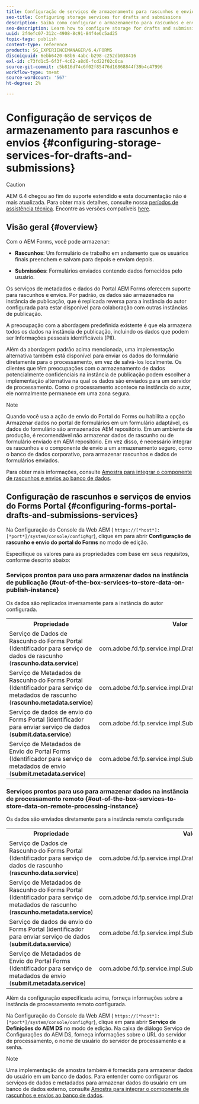 ```yaml
---
title: Configuração de serviços de armazenamento para rascunhos e envios
seo-title: Configuring storage services for drafts and submissions
description: Saiba como configurar o armazenamento para rascunhos e envios
seo-description: Learn how to configure storage for drafts and submissions
uuid: 2f4efc07-312c-4908-8c91-84f4e6c5ad25
topic-tags: publish
content-type: reference
products: SG_EXPERIENCEMANAGER/6.4/FORMS
discoiquuid: 6ebb6420-68b6-4abc-b298-c252db038416
exl-id: c73fd1c5-6f3f-4c62-a8d6-fcd22f02c0ca
source-git-commit: c5b816d74c6f02f85476d16868844f39b4c47996
workflow-type: tm+mt
source-wordcount: '567'
ht-degree: 2%

---
```


# Configuração de serviços de armazenamento para rascunhos e envios {#configuring-storage-services-for-drafts-and-submissions}

>[!CAUTION]
>
>AEM 6.4 chegou ao fim do suporte estendido e esta documentação não é mais atualizada. Para obter mais detalhes, consulte nossa [períodos de assistência técnica](https://helpx.adobe.com/br/support/programs/eol-matrix.html). Encontre as versões compatíveis [here](https://experienceleague.adobe.com/docs/).

## Visão geral {#overview}

Com o AEM Forms, você pode armazenar:

* **Rascunhos**: Um formulário de trabalho em andamento que os usuários finais preenchem e salvam para depois e enviam depois.

* **Submissões**: Formulários enviados contendo dados fornecidos pelo usuário.

Os serviços de metadados e dados do Portal AEM Forms oferecem suporte para rascunhos e envios. Por padrão, os dados são armazenados na instância de publicação, que é replicada reversa para a instância do autor configurada para estar disponível para colaboração com outras instâncias de publicação.

A preocupação com a abordagem predefinida existente é que ela armazena todos os dados na instância de publicação, incluindo os dados que podem ser Informações pessoais identificáveis (PII).

Além da abordagem padrão acima mencionada, uma implementação alternativa também está disponível para enviar os dados do formulário diretamente para o processamento, em vez de salvá-los localmente. Os clientes que têm preocupações com o armazenamento de dados potencialmente confidenciais na instância de publicação podem escolher a implementação alternativa na qual os dados são enviados para um servidor de processamento. Como o processamento acontece na instância do autor, ele normalmente permanece em uma zona segura.

>[!NOTE]
>
>Quando você usa a ação de envio do Portal do Forms ou habilita a opção Armazenar dados no portal de formulários em um formulário adaptável, os dados do formulário são armazenados AEM repositório. Em um ambiente de produção, é recomendável não armazenar dados de rascunho ou de formulário enviado em AEM repositório. Em vez disso, é necessário integrar os rascunhos e o componente de envio a um armazenamento seguro, como o banco de dados corporativo, para armazenar rascunhos e dados de formulários enviados.
>
>Para obter mais informações, consulte [Amostra para integrar o componente de rascunhos e envios ao banco de dados](/help/forms/using/integrate-draft-submission-database.md).

## Configuração de rascunhos e serviços de envios do Forms Portal {#configuring-forms-portal-drafts-and-submissions-services}

Na Configuração do Console da Web AEM ( `https://[*host*]:[*port*]/system/console/configMgr`), clique em para abrir **Configuração de rascunho e envio do portal do Forms** no modo de edição.

Especifique os valores para as propriedades com base em seus requisitos, conforme descrito abaixo:

### Serviços prontos para uso para armazenar dados na instância de publicação {#out-of-the-box-services-to-store-data-on-publish-instance}

Os dados são replicados inversamente para a instância do autor configurada.

<table> 
 <tbody>
  <tr>
   <th>Propriedade</th> 
   <th>Valor</th> 
  </tr>
  <tr>
   <td>Serviço de Dados de Rascunho do Forms Portal (Identificador para serviço de dados de rascunho (<strong>rascunho.data.service</strong>)</td> 
   <td>com.adobe.fd.fp.service.impl.DraftDataServiceImpl<br /> </td> 
  </tr>
  <tr>
   <td>Serviço de Metadados de Rascunho do Forms Portal (Identificador para serviço de metadados de rascunho (<strong>rascunho.metadata.service</strong>)</td> 
   <td>com.adobe.fd.fp.service.impl.DraftMetadataServiceImpl<br /> </td> 
  </tr>
  <tr>
   <td>Serviço de dados de envio do Forms Portal (identificador para enviar serviço de dados (<strong>submit.data.service</strong>)</td> 
   <td>com.adobe.fd.fp.service.impl.SubmitDataServiceImpl<br /> </td> 
  </tr>
  <tr>
   <td>Serviço de Metadados de Envio do Portal Forms (Identificador para serviço de metadados de envio (<strong>submit.metadata.service</strong>)</td> 
   <td>com.adobe.fd.fp.service.impl.SubmitMetadataServiceImpl<br /> </td> 
  </tr>
 </tbody>
</table>

### Serviços prontos para uso para armazenar dados na instância de processamento remoto {#out-of-the-box-services-to-store-data-on-remote-processing-instance}

Os dados são enviados diretamente para a instância remota configurada

<table> 
 <tbody>
  <tr>
   <th>Propriedade</th> 
   <th>Valor</th> 
  </tr>
  <tr>
   <td>Serviço de Dados de Rascunho do Forms Portal (Identificador para serviço de dados de rascunho (<strong>rascunho.data.service</strong>)</td> 
   <td>com.adobe.fd.fp.service.impl.DraftDataServiceRemoteImpl<br /> </td> 
  </tr>
  <tr>
   <td>Serviço de Metadados de Rascunho do Forms Portal (Identificador para serviço de metadados de rascunho (<strong>rascunho.metadata.service</strong>)</td> 
   <td>com.adobe.fd.fp.service.impl.DraftMetadataServiceRemoteImpl<br /> </td> 
  </tr>
  <tr>
   <td>Serviço de dados de envio do Forms Portal (identificador para enviar serviço de dados (<strong>submit.data.service</strong>)</td> 
   <td>com.adobe.fd.fp.service.impl.SubmitDataServiceRemoteImpl<br /> </td> 
  </tr>
  <tr>
   <td>Serviço de Metadados de Envio do Portal Forms (Identificador para serviço de metadados de envio (<strong>submit.metadata.service</strong>)</td> 
   <td>com.adobe.fd.fp.service.impl.SubmitMetadataServiceRemoteImpl<br /> </td> 
  </tr>
 </tbody>
</table>

Além da configuração especificada acima, forneça informações sobre a instância de processamento remoto configurada.

Na Configuração do Console da Web AEM ( `https://[*host*]:[*port*]/system/console/configMgr`), clique em para abrir **Serviço de Definições do AEM DS** no modo de edição. Na caixa de diálogo Serviço de Configurações do AEM DS, forneça informações sobre o URL do servidor de processamento, o nome de usuário do servidor de processamento e a senha.

>[!NOTE]
>
>Uma implementação de amostra também é fornecida para armazenar dados do usuário em um banco de dados. Para entender como configurar os serviços de dados e metadados para armazenar dados do usuário em um banco de dados externo, consulte [Amostra para integrar o componente de rascunhos e envios ao banco de dados](/help/forms/using/integrate-draft-submission-database.md).
